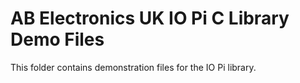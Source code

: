 AB Electronics UK IO Pi C Library Demo Files
=====

This folder contains demonstration files for the IO Pi library.

